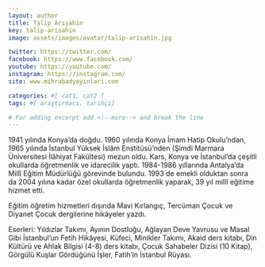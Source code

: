 ```yaml
---
layout: author
title: Talip Arışahin
key: talip-arisahin
image: assets/images/avatar/talip-arisahin.jpg

twitter: https://twitter.com/
facebook: https://www.facebook.com/
youtube: https://youtube.com/
instagram: https://instagram.com/
site: www.mihrabadyayinlari.com

categories: #[ cat1, cat2 ]
tags: #[ araştırmacı, tarihçi]

# For adding excerpt add <!--more--> and break the line
---
```

1941 yılında Konya’da doğdu. 1960 yılında Konya İmam Hatip Okulu’ndan, 1965 yılında İstanbul Yüksek İslâm Enstitüsü’nden (Şimdi Marmara Üniversitesi İlâhiyat Fakültesi) mezun oldu. Kars, Konya ve İstanbul’da çeşitli okullarda öğretmenlik ve idarecilik yaptı. 1984-1986 yıllarında Antalya’da Millî Eğitim Müdürlüğü görevinde bulundu. 1993 de emekli olduktan sonra da 2004 yılına kadar özel okullarda öğretmenlik yaparak, 39 yıl millî eğitime hizmet etti.

Eğitim öğretim hizmetleri dışında Mavi Kırlangıç, Tercüman Çocuk ve Diyanet Çocuk dergilerine hikâyeler yazdı.

Eserleri: Yıldızlar Takımı, Ayının Dostluğu, Ağlayan Deve Yavrusu ve Masal Gibi İstanbul’un Fetih Hikâyesi, Küfeci, Minikler Takımı, Akaid ders kitabı, Din Kültürü ve Ahlak Bilgisi (4-8) ders kitabı, Çocuk Sahabeler Dizisi (10 Kitap), Görgülü Kuşlar Gördüğünü İşler, Fatih’in İstanbul Rüyası.